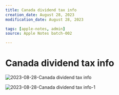 ```yaml
---
title: Canada dividend tax info
creation_date: August 28, 2023
modification_date: August 28, 2023

tags: [apple-notes, admin]
source: Apple Notes batch-002

---
```



# Canada dividend tax info 
![2023-08-28-Canada dividend tax info](images/2023-08-28-Canada%20dividend%20tax%20info.jpeg)

![2023-08-28-Canada dividend tax info-1](images/2023-08-28-Canada%20dividend%20tax%20info-1.png)

